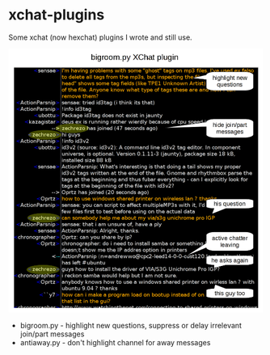 # xchat-plugins
Some xchat (now hexchat) plugins I wrote and still use.

![screenshot of xchat running bigroom.py](/commented_screenshot.png?raw=true "bigroom.py")

* bigroom.py - highlight new questions, suppress or delay irrelevant join/part messages
* antiaway.py - don't highlight channel for away messages
